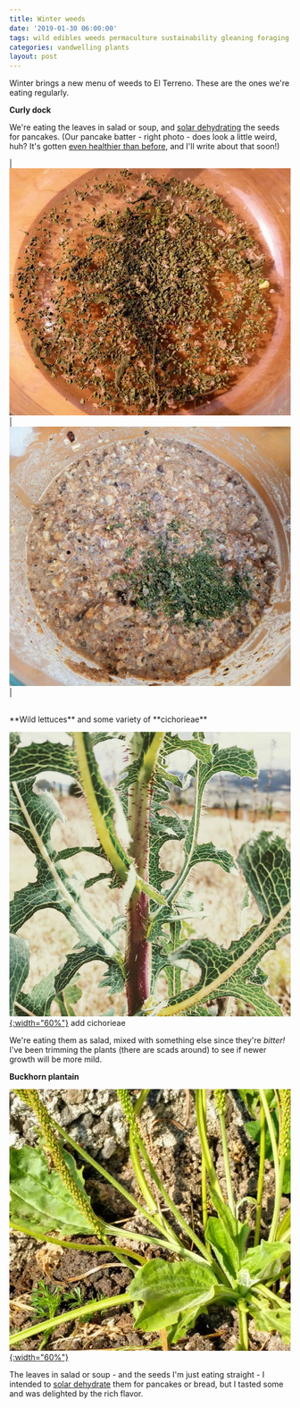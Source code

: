 ```yaml
---
title: Winter weeds
date: '2019-01-30 06:00:00'
tags: wild edibles weeds permaculture sustainability gleaning foraging
categories: vandwelling plants
layout: post
---
```


Winter brings a new menu of weeds to El Terreno. These are the ones we're eating regularly.

**Curly dock**

We're eating the leaves in salad or soup, and [solar dehydrating](https://reverdecer.annalisagross.com/2018/10/02/solar-dehydrator-2nd-attempt/) the seeds for pancakes. (Our pancake batter - right photo - does look a little weird, huh? It's gotten [even healthier than before](https://reverdecer.annalisagross.com/2018/08/09/how-to-make-squash-pancakes/), and I'll write about that soon!)

| [![](/images/dock_seeds_.jpg)](/images/dock_seeds.jpg) | [![](/images/dock_seeds_pancakes_.jpg)](/images/dock_seeds_pancakes.jpg) |

<br>
**Wild lettuces** and some variety of **cichorieae**

[![](/images/wild_lettuce_.jpg){:width="60%"}](/images/wild_lettuce.jpg) add cichorieae

We're eating them as salad, mixed with something else since they're *bitter!* I've been trimming the plants (there are scads around) to see if newer growth will be more mild.


**Buckhorn plantain**

[![](/images/buckhorn_.jpg){:width="60%"}](/images/buckhorn.jpg)

The leaves in salad or soup - and the seeds I'm just eating straight - I intended to [solar dehydrate](https://reverdecer.annalisagross.com/2018/10/02/solar-dehydrator-2nd-attempt/) them for pancakes or bread, but I tasted some and was delighted by the rich flavor.